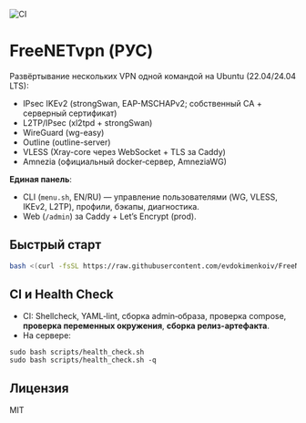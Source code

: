 ![CI](https://github.com/evdokimenkoiv/FreeNETvpn/actions/workflows/ci.yml/badge.svg)

# FreeNETvpn (РУС)

Развёртывание нескольких VPN одной командой на Ubuntu (22.04/24.04 LTS):
- IPsec IKEv2 (strongSwan, EAP-MSCHAPv2; собственный CA + серверный сертификат)
- L2TP/IPsec (xl2tpd + strongSwan)
- WireGuard (wg-easy)
- Outline (outline-server)
- VLESS (Xray-core через WebSocket + TLS за Caddy)
- Amnezia (официальный docker‑сервер, AmneziaWG)

**Единая панель**:
- CLI (`menu.sh`, EN/RU) — управление пользователями (WG, VLESS, IKEv2, L2TP), профили, бэкапы, диагностика.
- Web (`/admin`) за Caddy + Let’s Encrypt (prod).

## Быстрый старт
```bash
bash <(curl -fsSL https://raw.githubusercontent.com/evdokimenkoiv/FreeNETvpn/main/install.sh)
```

## CI и Health Check
- CI: Shellcheck, YAML‑lint, сборка admin‑образа, проверка compose, **проверка переменных окружения**, **сборка релиз-артефакта**.
- На сервере:
```
sudo bash scripts/health_check.sh
sudo bash scripts/health_check.sh -q
```

## Лицензия
MIT
